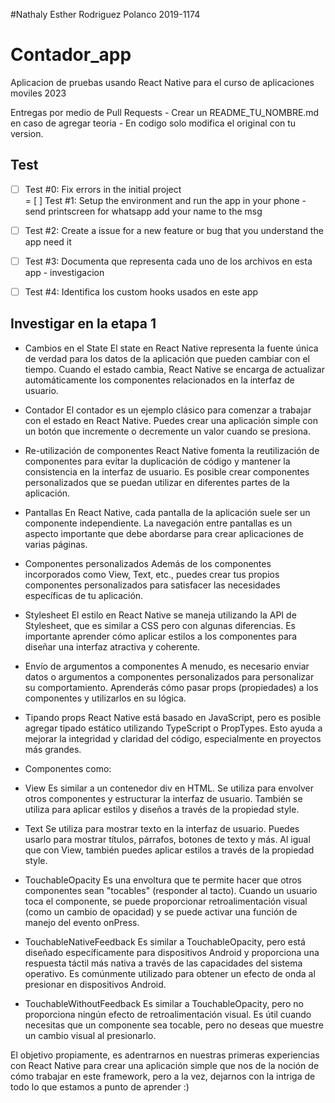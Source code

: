 #Nathaly Esther Rodriguez Polanco 2019-1174

# Contador_app

Aplicacion de pruebas usando React Native para el curso de aplicaciones moviles 2023


Entregas por medio de Pull Requests - Crear un README_TU_NOMBRE.md en caso de agregar teoria - En codigo solo modifica el original con tu version. 

## Test 
- [ ] Test #0: Fix errors in the initial project    
= [ ] Test #1: Setup the environment and run the app in your phone - send printscreen for whatsapp add your name to the msg
- [ ] Test #2: Create a issue for a new feature or bug that you understand the app need it   
- [ ] Test #3: Documenta que representa cada uno de los archivos en esta app - investigacion
- [ ] Test #4: Identifica los custom hooks usados en este app


## Investigar en la etapa 1



- Cambios en el State
  El state en React Native representa la fuente única de verdad para los datos de la aplicación que pueden cambiar con el tiempo. Cuando el estado cambia, React Native se encarga de actualizar automáticamente los componentes relacionados en la interfaz de usuario.

- Contador
  El contador es un ejemplo clásico para comenzar a trabajar con el estado en React Native. Puedes crear una aplicación simple con un botón que incremente o decremente un valor cuando se presiona.

- Re-utilización de componentes
  React Native fomenta la reutilización de componentes para evitar la duplicación de código y mantener la consistencia en la interfaz de usuario. Es posible crear componentes personalizados que se puedan utilizar en diferentes partes de la aplicación.

- Pantallas
  En React Native, cada pantalla de la aplicación suele ser un componente independiente. La navegación entre pantallas es un aspecto importante que debe abordarse para crear aplicaciones de varias páginas.

- Componentes personalizados
  Además de los componentes incorporados como View, Text, etc., puedes crear tus propios componentes personalizados para satisfacer las necesidades específicas de tu aplicación.

- Stylesheet
  El estilo en React Native se maneja utilizando la API de Stylesheet, que es similar a CSS pero con algunas diferencias. Es importante aprender cómo aplicar estilos a los componentes para diseñar una interfaz atractiva y coherente.

- Envío de argumentos a componentes
  A menudo, es necesario enviar datos o argumentos a componentes personalizados para personalizar su comportamiento. Aprenderás cómo pasar props (propiedades) a los componentes y utilizarlos en su lógica.

- Tipando props
  React Native está basado en JavaScript, pero es posible agregar tipado estático utilizando TypeScript o PropTypes. Esto ayuda a mejorar la integridad y claridad del código, especialmente en proyectos más grandes.

- Componentes como:

- View
  Es similar a un contenedor div en HTML. Se utiliza para envolver otros componentes y estructurar la interfaz de usuario. También se utiliza para aplicar estilos y diseños a través de la propiedad style.
- Text
  Se utiliza para mostrar texto en la interfaz de usuario. Puedes usarlo para mostrar títulos, párrafos, botones de texto y más. Al igual que con View, también puedes aplicar estilos a través de la propiedad style.

- TouchableOpacity
  Es una envoltura que te permite hacer que otros componentes sean "tocables" (responder al tacto). Cuando un usuario toca el componente, se puede proporcionar retroalimentación visual (como un cambio de opacidad) y se puede activar una función de manejo del evento onPress.

- TouchableNativeFeedback
  Es similar a TouchableOpacity, pero está diseñado específicamente para dispositivos Android y proporciona una respuesta táctil más nativa a través de las capacidades del sistema operativo. Es comúnmente utilizado para obtener un efecto de onda al presionar en dispositivos Android.

- TouchableWithoutFeedback
  Es similar a TouchableOpacity, pero no proporciona ningún efecto de retroalimentación visual. Es útil cuando necesitas que un componente sea tocable, pero no deseas que muestre un cambio visual al presionarlo.

El objetivo propiamente, es adentrarnos en nuestras primeras experiencias con React Native para crear una aplicación simple que nos de la noción de cómo trabajar en este framework, pero a la vez, dejarnos con la intriga de todo lo que estamos a punto de aprender :)